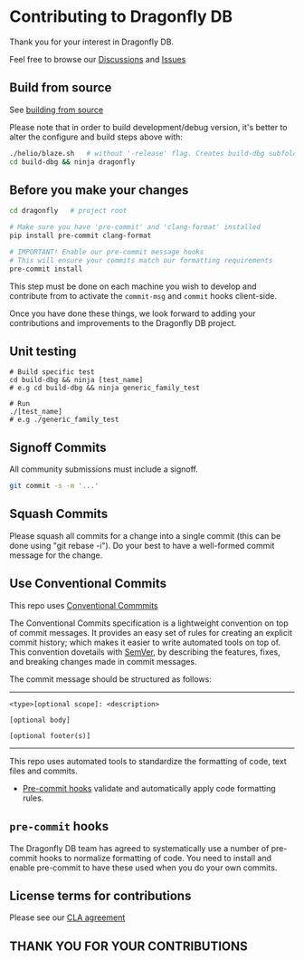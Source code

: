 # Contributing to Dragonfly DB

Thank you for your interest in Dragonfly DB.

Feel free to browse our [Discussions](https://github.com/dragonflydb/dragonfly/discussions) and [Issues](https://github.com/dragonflydb/dragonfly/issues)


## Build from source

See [building from source](./docs/build-from-source.md)

Please note that in order to build development/debug version,
it's better to alter the configure and build steps above with:

```sh
./helio/blaze.sh   # without '-release' flag. Creates build-dbg subfolder
cd build-dbg && ninja dragonfly
```


## Before you make your changes

```sh
cd dragonfly   # project root

# Make sure you have 'pre-commit' and 'clang-format' installed
pip install pre-commit clang-format

# IMPORTANT! Enable our pre-commit message hooks
# This will ensure your commits match our formatting requirements
pre-commit install
```

This step must be done on each machine you wish to develop and contribute from to activate the `commit-msg` and `commit` hooks client-side.

Once you have done these things, we look forward to adding your contributions and improvements to the Dragonfly DB project.


## Unit testing
```
# Build specific test
cd build-dbg && ninja [test_name]
# e.g cd build-dbg && ninja generic_family_test

# Run
./[test_name]
# e.g ./generic_family_test
```

## Signoff Commits
All community submissions must include a signoff.

```bash
git commit -s -m '...'
```

## Squash Commits
Please squash all commits for a change into a single commit (this can be done using "git rebase -i"). Do your best to have a well-formed commit message for the change.

## Use Conventional Commits
This repo uses [Conventional Commmits](https://www.conventionalcommits.org/en/v1.0.0/)


The Conventional Commits specification is a lightweight convention on top of commit messages.
It provides an easy set of rules for creating an explicit commit history;
which makes it easier to write automated tools on top of.
This convention dovetails with [SemVer](http://semver.org),
by describing the features, fixes, and breaking changes made in commit messages.

The commit message should be structured as follows:

---

```
<type>[optional scope]: <description>

[optional body]

[optional footer(s)]
```
---

This repo uses automated tools to standardize the formatting of code, text files and commits.
 - [Pre-commit hooks](#pre-commit-hooks) validate and automatically apply code
   formatting rules.

## `pre-commit` hooks
The Dragonfly DB team has agreed to systematically use a number of pre-commit hooks to
normalize formatting of code. You need to install and enable pre-commit to have these used
when you do your own commits.

## License terms for contributions
Please see our [CLA agreement](./CLA.txt)

## THANK YOU FOR YOUR CONTRIBUTIONS
